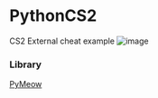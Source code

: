 # PythonCS2
CS2 External cheat example
![image](https://github.com/user-attachments/assets/98f8e77b-e623-45c6-8456-7dab79287c00)

### Library
[PyMeow](https://github.com/qb-0/PyMeow)

